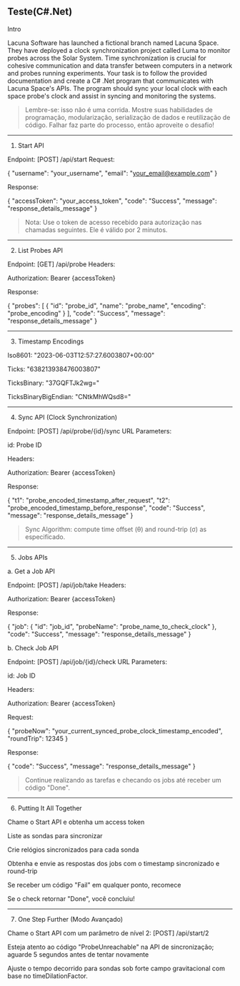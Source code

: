 ## Teste(C#.Net)

Intro

Lacuna Software has launched a fictional branch named Lacuna Space. They have deployed a clock synchronization project called Luma to monitor probes across the Solar System.
Time synchronization is crucial for cohesive communication and data transfer between computers in a network and probes running experiments.
Your task is to follow the provided documentation and create a C# .Net program that communicates with Lacuna Space's APIs.
The program should sync your local clock with each space probe's clock and assist in syncing and monitoring the systems.

> Lembre-se: isso não é uma corrida. Mostre suas habilidades de programação, modularização, serialização de dados e reutilização de código. Falhar faz parte do processo, então aproveite o desafio!




---

1. Start API

Endpoint: [POST] /api/start
Request:

{
  "username": "your_username",
  "email": "your_email@example.com"
}

Response:

{
  "accessToken": "your_access_token",
  "code": "Success",
  "message": "response_details_message"
}

> Nota: Use o token de acesso recebido para autorização nas chamadas seguintes. Ele é válido por 2 minutos.




---

2. List Probes API

Endpoint: [GET] /api/probe
Headers:

Authorization: Bearer {accessToken}

Response:

{
  "probes": [
    {
      "id": "probe_id",
      "name": "probe_name",
      "encoding": "probe_encoding"
    }
  ],
  "code": "Success",
  "message": "response_details_message"
}


---

3. Timestamp Encodings

Iso8601: "2023-06-03T12:57:27.6003807+00:00"

Ticks: "638213938476003807"

TicksBinary: "37GQFTJk2wg="

TicksBinaryBigEndian: "CNtkMhWQsd8="



---

4. Sync API (Clock Synchronization)

Endpoint: [POST] /api/probe/{id}/sync
URL Parameters:

id: Probe ID


Headers:

Authorization: Bearer {accessToken}

Response:

{
  "t1": "probe_encoded_timestamp_after_request",
  "t2": "probe_encoded_timestamp_before_response",
  "code": "Success",
  "message": "response_details_message"
}

> Sync Algorithm: compute time offset (θ) and round-trip (σ) as especificado.




---

5. Jobs APIs

a. Get a Job API

Endpoint: [POST] /api/job/take
Headers:

Authorization: Bearer {accessToken}

Response:

{
  "job": {
    "id": "job_id",
    "probeName": "probe_name_to_check_clock"
  },
  "code": "Success",
  "message": "response_details_message"
}

b. Check Job API

Endpoint: [POST] /api/job/{id}/check
URL Parameters:

id: Job ID


Headers:

Authorization: Bearer {accessToken}

Request:

{
  "probeNow": "your_current_synced_probe_clock_timestamp_encoded",
  "roundTrip": 12345
}

Response:

{
  "code": "Success",
  "message": "response_details_message"
}

> Continue realizando as tarefas e checando os jobs até receber um código "Done".




---

6. Putting It All Together

Chame o Start API e obtenha um access token

Liste as sondas para sincronizar

Crie relógios sincronizados para cada sonda

Obtenha e envie as respostas dos jobs com o timestamp sincronizado e round-trip

Se receber um código "Fail" em qualquer ponto, recomece

Se o check retornar "Done", você concluiu!



---

7. One Step Further (Modo Avançado)

Chame o Start API com um parâmetro de nível 2: [POST] /api/start/2

Esteja atento ao código "ProbeUnreachable" na API de sincronização; aguarde 5 segundos antes de tentar novamente

Ajuste o tempo decorrido para sondas sob forte campo gravitacional com base no timeDilationFactor.
